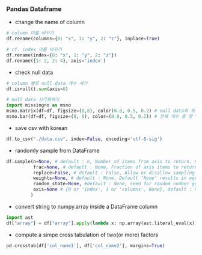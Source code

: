 ### Pandas Dataframe
- change the name of column
```Python
# column 이름 바꾸기
df.rename(columns={0: "x", 1: "y", 2: "z"}, inplace=True)

# cf. index 이름 바꾸기
df.rename(index={0: "x", 1: "y", 2: "z"})
df.rename({1: 2, 2: 4}, axis='index')
```
- check null data 
```Python
# column 별로 null data 개수 세기
df.isnull().sum(axis=0)

# null data 시각화하기
import missingno as msno
msno.matrix(df=df, figsize=(8,8), color(0.8, 0.5, 0.2) # null data의 위치는 흰색으로 시각화
msno.bar(df=df, figsize=(8, 8), color=(0.8, 0.5, 0.2)) # 전체 개수 중 몇 %가 null data인지를 시각화
```

- save csv with korean  
```Python
df.to_csv("./data.csv", index=False, encoding='utf-8-sig')
```

- randomly sample from DataFrame
```Python
df.sample(n=None, # default : n, Number of items from axis to return. Cannot be used with frac.
          frac=None, # default : None, Fraction of axis items to return. Cannot be used with n.
          replace=False, # default : False, Allow or disallow sampling of the same row more than once.
          weights=None, # default : None, Default ‘None’ results in equal probability weighting. 
          random_state=None, #default : None, seed for random number generator
          axis=None # {0 or 'index', 1 or 'columns', None}, default : None, Axis to sample.
         )
```

- convert string to numpy.array inside a DataFrame column
```Python
import ast
df["array"] = df["array"].apply(lambda x: np.array(ast.literal_eval(x)))

```

- compute a simpe cross tabulation of two(or more) factors
```Python
pd.crosstab(df['col_name1'], df['col_name2'], margins=True) 
```
